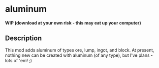 # aluminum
#### WIP (download at your own risk - this may eat up your computer)

## Description

This mod adds aluminum of types ore, lump, ingot, and block. At present, nothing new can be created with aluminum (of any type), but I've plans - lots of 'em! ;)
